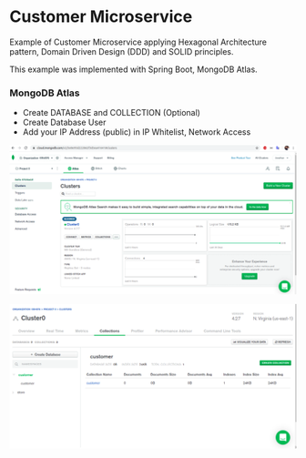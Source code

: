 # Customer Microservice

Example of Customer Microservice applying Hexagonal Architecture pattern, Domain Driven Design (DDD) and SOLID principles.

This example was implemented with Spring Boot, MongoDB Atlas.

### MongoDB Atlas

- Create DATABASE and COLLECTION (Optional)
- Create Database User
- Add your IP Address (public) in IP Whitelist, Network Access

![Screenshot](prtsc/Customer-1.png)

![Screenshot](prtsc/Customer-1.1.png)

